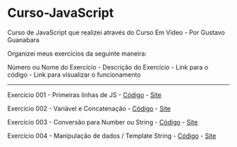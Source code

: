 # Curso-JavaScript
Curso de JavaScript que realizei através do Curso Em Vídeo - Por Gustavo Guanabara

Organizei meus exercícios da seguinte maneira:

Número ou Nome do Exercício - Descrição do Exercício - Link para o código - Link para visualizar o funcionamento

<hr>

<p>
Exercício 001 - Primeiras linhas de JS - <a href="https://github.com/WallissonDev/curso-javascript/blob/main/Aula04/ex001.html">Código</a> - <a href="https://wallissondev.github.io/curso-javascript/Aula04/ex001.html>" rel="next" target="_blank">Site</a>
</p>

<p>
Exercício 002 - Variável e Concatenação - <a href="https://github.com/WallissonDev/curso-javascript/blob/main/Aula6/ex002.html">Código</a> - <a href="https://wallissondev.github.io/curso-javascript/Aula06/ex002.html>" rel="next" target="_blank">Site</a>
</p>

<p>
Exercício 003 - Conversão para Number ou String - <a href="https://github.com/WallissonDev/curso-javascript/blob/main/Aula6/ex003.html">Código</a> - <a href="https://wallissondev.github.io/curso-javascript/Aula06/ex003.html>" rel="next" target="_blank">Site</a>
</p>

<p>
Exercício 004 - Manipulação de dados / Template String -  <a href="https://github.com/WallissonDev/curso-javascript/blob/main/Aula6/ex004.html">Código</a> - <a href="https://wallissondev.github.io/curso-javascript/Aula06/ex004.html>" rel="next" target="_blank">Site</a>
</p>